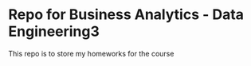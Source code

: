 # Repo for Business Analytics - Data Engineering3 #

This repo is to store my homeworks for the course